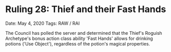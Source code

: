 # Ruling 28: Thief and their Fast Hands

Date: May 4, 2020
Tags: RAW / RAI

The Council has polled the server and determined that the Thief's Roguish Archetype's bonus action class ability 'Fast Hands' allows for drinking potions ('Use Object'), regardless of the potion's magical properties.
